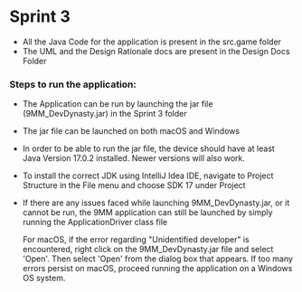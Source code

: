 # Sprint 3
- All the Java Code for the application is present in the src.game folder
- The UML and the Design Rationale docs are present in the Design Docs Folder

### Steps to run the application:
- The Application can be run by launching the jar file (9MM_DevDynasty.jar) in the Sprint 3 folder
- The jar file can be launched on both macOS and Windows
- In order to be able to run the jar file, the device should have at least Java Version 17.0.2 installed. Newer versions will also work.
- To install the correct JDK using IntelliJ Idea IDE, navigate to Project Structure in the File menu and choose SDK 17 under Project
- If there are any issues faced while launching 9MM_DevDynasty.jar, or it cannot be run, the 9MM application can still be launched by simply running the ApplicationDriver class file

    For macOS, if the error regarding "Unidentified developer" is encountered, right click on the 9MM_DevDynasty.jar file and select 'Open'. Then select 'Open' from the dialog box that appears. If too many errors persist on macOS, proceed running the application on a Windows OS system.
